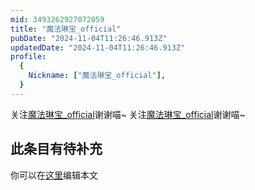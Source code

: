 ```yaml
---
mid: 3493262927072059
title: "魔法琳宝_official"
pubDate: "2024-11-04T11:26:46.913Z"
updatedDate: "2024-11-04T11:26:46.913Z"
profile:
  {
    Nickname: ["魔法琳宝_official"],
  }
---
```


关注[魔法琳宝_official](https://space.bilibili.com/3493262927072059)谢谢喵~ 关注[魔法琳宝_official](https://space.bilibili.com/3493262927072059)谢谢喵~

## 此条目有待补充
你可以在[这里](https://github.com/Yuhanawa/VTuber.ICU/edit/master/src/content/v/魔法琳宝_official/index.md)编辑本文
